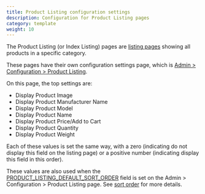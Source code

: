 ```yaml
---
title: Product Listing configuration settings
description: Configuration for Product Listing pages 
category: template 
weight: 10
---
```


The Product Listing (or Index Listing) pages 
are [listing pages](/user/storefront_pages/listing_pages/) showing
all products in a specific category. 

These pages have their own configuration settings page, which is 
[Admin > Configuration > Product Listing](/user/admin_pages/configuration/configuration_productlisting/).

On this page, the top settings are:

  - Display Product Image 
  - Display Product Manufacturer Name
  - Display Product Model
  - Display Product Name 
  - Display Product Price/Add to Cart
  - Display Product Quantity
  - Display Product Weight 

Each of these values is set the same way, with a zero (indicating do not display this field on the listing page) or a positive number (indicating display this field in this order). 

These values are also used when the [PRODUCT_LISTING_DEFAULT_SORT_ORDER](/user/admin_pages/configuration/configuration_productlisting/#display_product_listing_default_sort_order) field is set on the Admin > Configuration > Product Listing page.  See [sort order](/user/customizing/sort_order/) for more details. 

